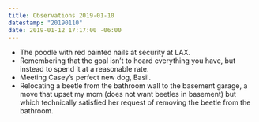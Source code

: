 ```yaml
---
title: Observations 2019-01-10
datestamp: "20190110"
date: 2019-01-12 17:17:00 -06:00
---
```


- The poodle with red painted nails at security at LAX.
- Remembering that the goal isn’t to hoard everything you have, but instead to spend it at a reasonable rate.
- Meeting Casey’s perfect new dog, Basil.
- Relocating a beetle from the bathroom wall to the basement garage, a move that upset my mom (does not want beetles in basement) but which technically satisfied her request of removing the beetle from the bathroom.
